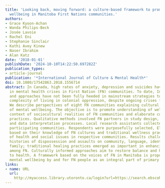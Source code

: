 ```yaml
---
title: 'Looking back, moving forward: a culture-based framework to promote mental
  wellbeing in Manitoba First Nations communities.'
authors:
- Grace Kyoon-Achan
- Wanda Philips-Beck
- Josée Lavoie
- Rachel Eni
- Stephanie Sinclair
- Kathi Avey Kinew
- Naser Ibrahim
- Alan Katz
date: '2018-01-01'
publishDate: '2024-10-10T14:22:50.697282Z'
publication_types:
- article-journal
publication: '*International Journal of Culture & Mental Health*'
doi: 10.1080/17542863.2018.1556714
abstract: In Canada, high rates of anxiety, depression and suicides have resulted
  in mental health crises in First Nation (FN) communities. To date, Indigenous worldviews
  and approaches have not been fully heeded in mainstream strategies to address the
  complexity of living in colonial oppression, despite ongoing crises for decades.
  We describe perspectives of eight FN communities explaining cultural facilitators
  of mental wellbeing. The objective is to promote understanding of wellbeing in the
  context of sociocultural realities of FN communities and elaborate community-based
  practices. Qualitative methods involved FN partners in study design, implementation
  and data interpretation processes. Local research assistants collected data in all
  participating communities. Respondents were purposefully selected, Elders were recommended
  based on their knowledge of FN cultures and traditional wellness practices and awareness
  of health and social issues in respective communities. Results challenge specific
  histories of dispossession and assaults on community, language, identity, Elders,
  family; traditional healing practices emerged as important in enhancing mental wellbeing
  among FN. Culturally informed approaches aim to restore balance and harmony as pre-requisite
  to health. A framework based on the voices of FN in Manitoba is proposed for achieving
  mental wellbeing by and for FN people as an integral part of primary healthcare.
links:
- name: URL
  url: 
    http://myaccess.library.utoronto.ca/login?url=https://search.ebscohost.com/login.aspx?direct=true&db=cin20&AN=135500690&site=ehost-live
---
```

